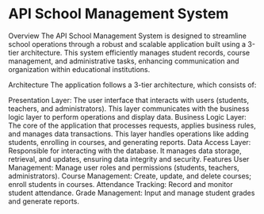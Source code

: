 # API School Management System
Overview
The API School Management System is designed to streamline school operations through a robust and scalable application built using a 3-tier architecture. This system efficiently manages student records, course management, and administrative tasks, enhancing communication and organization within educational institutions.

Architecture
The application follows a 3-tier architecture, which consists of:

Presentation Layer: The user interface that interacts with users (students, teachers, and administrators). This layer communicates with the business logic layer to perform operations and display data.
Business Logic Layer: The core of the application that processes requests, applies business rules, and manages data transactions. This layer handles operations like adding students, enrolling in courses, and generating reports.
Data Access Layer: Responsible for interacting with the database. It manages data storage, retrieval, and updates, ensuring data integrity and security.
Features
User Management: Manage user roles and permissions (students, teachers, administrators).
Course Management: Create, update, and delete courses; enroll students in courses.
Attendance Tracking: Record and monitor student attendance.
Grade Management: Input and manage student grades and generate reports.
